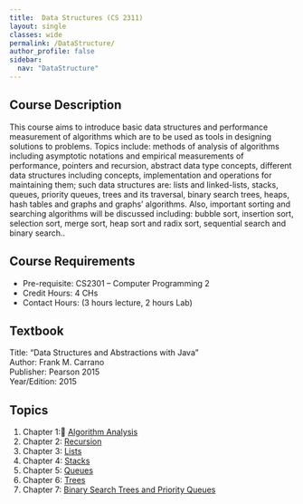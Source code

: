 ```yaml
---
title:  Data Structures (CS 2311)
layout: single
classes: wide
permalink: /DataStructure/
author_profile: false
sidebar:
  nav: "DataStructure"
---
```


## Course Description
This course aims to introduce basic data structures and performance measurement of algorithms which are to be used as tools in designing solutions to problems. Topics include: methods of analysis of algorithms including asymptotic notations and empirical measurements of performance, pointers and recursion, abstract data type concepts, different data structures including concepts, implementation and operations for maintaining them; such data structures are: lists and linked-lists, stacks, queues, priority queues, trees and its traversal, binary search trees, heaps, hash tables and graphs and graphs’ algorithms. Also, important sorting and searching algorithms will be discussed including: bubble sort, insertion sort, selection sort, merge sort, heap sort and radix sort, sequential search and binary search..
## Course Requirements
* Pre-requisite: CS2301 – Computer Programming 2
* Credit Hours: 4 CHs
* Contact Hours: (3 hours lecture, 2 hours Lab)

## Textbook
Title: “Data Structures and Abstractions with Java”   
Author: Frank M. Carrano   
Publisher: Pearson 2015   
Year/Edition: 2015   

## Topics

1. Chapter 1: [ِAlgorithm Analysis](/DataStructure/chap1)
2. Chapter 2: [Recursion](/DataStructure/chap2)
3. Chapter 3: [Lists](/DataStructure/chap3)
4. Chapter 4: [Stacks](/DataStructure/chap4)
5. Chapter 5: [Queues](/DataStructure/chap5)
6. Chapter 6: [Trees](/DataStructure/chap6)
7. Chapter 7: [Binary Search Trees and Priority Queues](/DataStructure/chap7)
